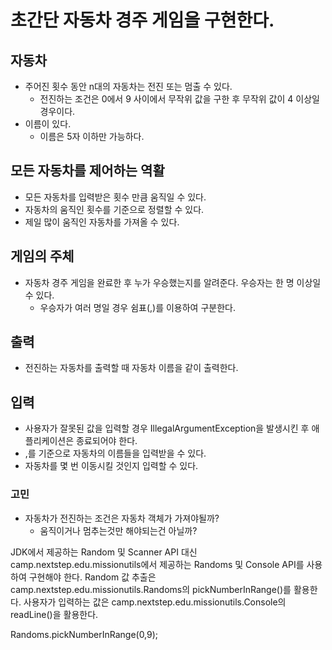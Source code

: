 # 초간단 자동차 경주 게임을 구현한다.

## 자동차
- 주어진 횟수 동안 n대의 자동차는 전진 또는 멈출 수 있다.
  - 전진하는 조건은 0에서 9 사이에서 무작위 값을 구한 후 무작위 값이 4 이상일 경우이다.
- 이름이 있다.
  - 이름은 5자 이하만 가능하다.

## 모든 자동차를 제어하는 역활
- 모든 자동차를 입력받은 횟수 만큼 움직일 수 있다.
- 자동차의 움직인 횟수를 기준으로 정렬할 수 있다.
- 제일 많이 움직인 자동차를 가져올 수 있다.

## 게임의 주체
- 자동차 경주 게임을 완료한 후 누가 우승했는지를 알려준다. 우승자는 한 명 이상일 수 있다.
  - 우승자가 여러 명일 경우 쉼표(,)를 이용하여 구분한다. 

## 출력
- 전진하는 자동차를 출력할 때 자동차 이름을 같이 출력한다.

## 입력
- 사용자가 잘못된 값을 입력할 경우 IllegalArgumentException을 발생시킨 후 애플리케이션은 종료되어야 한다.
- ,를 기준으로 자동차의 이름들을 입력받을 수 있다.
- 자동차를 몇 번 이동시킬 것인지 입력할 수 있다.

### 고민
- 자동차가 전진하는 조건은 자동차 객체가 가져야될까?
  - 움직이거나 멈추는것만 해야되는건 아닐까?

JDK에서 제공하는 Random 및 Scanner API 대신 camp.nextstep.edu.missionutils에서 제공하는 Randoms 및 Console API를 사용하여 구현해야 한다.
Random 값 추출은 camp.nextstep.edu.missionutils.Randoms의 pickNumberInRange()를 활용한다.
사용자가 입력하는 값은 camp.nextstep.edu.missionutils.Console의 readLine()을 활용한다.

Randoms.pickNumberInRange(0,9);